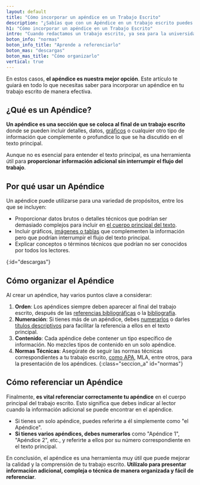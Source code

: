 ```yaml
---
layout: default
title: "Cómo incorporar un apéndice en un Trabajo Escrito"
description: "¿Sabías que con un Apéndice en un trabajo escrito puedes incluir información adicional que necesitas agregar? ¡Haz clic para ver la forma correcta de hacerlo! ↩"
h1: "Cómo incorporar un apéndice en un Trabajo Escrito"
intro: "Cuando redactamos un trabajo escrito, ya sea para la universidad, un informe profesional o una tesis, a menudo nos encontramos con la necesidad de incluir información adicional que no encaja directamente en el cuerpo principal del texto."
boton_info: "normas"
boton_info_title: "Aprende a referenciarlo"
boton_mas: "descargas"
boton_mas_title: "Cómo organizarlo"
vertical: true
---
```

En estos casos, **el apéndice es nuestra mejor opción**. Este artículo te guiará en todo lo que necesitas saber para incorporar un apéndice en tu trabajo escrito de manera efectiva.

## ¿Qué es un Apéndice?

**Un apéndice es una sección que se coloca al final de un trabajo escrito** donde se pueden incluir detalles, datos, [gráficos]({{'imagenes-trabajo-escrito'|relative_url}} "Imágenes trabajo escrito") o cualquier otro tipo de información que complemente o profundice lo que se ha discutido en el texto principal.

Aunque no es esencial para entender el texto principal, es una herramienta útil para **proporcionar información adicional sin interrumpir el flujo del trabajo**.

## Por qué usar un Apéndice

Un apéndice puede utilizarse para una variedad de propósitos, entre los que se incluyen:

- Proporcionar datos brutos o detalles técnicos que podrían ser demasiado complejos para incluir en [el cuerpo principal del texto]({{'cuerpo-trabajo-escrito'|relative_url}} "Cuerpo trabajo escrito").
- Incluir gráficos, [imágenes o tablas]({{'tablas-y-figuras-normas-apa'|relative_url}} "Tablas Normas APA") que complementen la información pero que podrían interrumpir el flujo del texto principal.
- Explicar conceptos o términos técnicos que podrían no ser conocidos por todos los lectores.
<!-- Anclaje para que la barra fijada no cubra el siguiente subtítulo -->
{:id="descargas"}

## Cómo organizar el Apéndice

Al crear un apéndice, hay varios puntos clave a considerar:

1. **Orden**: Los apéndices siempre deben aparecer al final del trabajo escrito, después de las [referencias bibliográficas]({{'referencias-trabajo-escrito'|relative_url}} "Referencias trabajo escrito") o la [bibliografía]({{'bibliografia-trabajo-escrito'|relative_url}} "Bibliografía trabajo escrito").
2. **Numeración**: Si tienes más de un apéndice, debes [numerarlos]({{'numeracion-trabajo-escrito'|relative_url}} "Numeración trabajo escrito") o darles [títulos descriptivos]({{'titulos-trabajo-escrito'|relative_url}} "Titulos trabajo escrito") para facilitar la referencia a ellos en el texto principal.
3. **Contenido**: Cada apéndice debe contener un tipo específico de información. No mezcles tipos de contenido en un solo apéndice.
4. **Normas Técnicas**: Asegúrate de seguir las normas técnicas correspondientes a tu trabajo escrito, [como APA]({{'normas-apa'|relative_url}} "Normas APA"), MLA, entre otros, para la presentación de los apéndices.
{:class="seccion_a" id="normas"}

## Cómo referenciar un Apéndice

Finalmente, **es vital referenciar correctamente tu apéndice** en el cuerpo principal del trabajo escrito. Esto significa que debes indicar al lector cuando la información adicional se puede encontrar en el apéndice.

- Si tienes un solo apéndice, puedes referirte a él simplemente como "el Apéndice".
- **Si tienes varios apéndices, debes numerarlos** como "Apéndice 1", "Apéndice 2", etc., y referirte a ellos por su número correspondiente en el texto principal.

En conclusión, el apéndice es una herramienta muy útil que puede mejorar la calidad y la comprensión de tu trabajo escrito. **Utilízalo para presentar información adicional, compleja o técnica de manera organizada y fácil de referenciar**.
